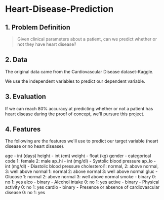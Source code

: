 # Heart-Disease-Prediction
## 1. Problem Definition
> Given clinical parameters about a patient, can we predict whether or not they have heart disease?

## 2. Data
The original data came from the Cardiovascular Disease dataset-Kaggle.

We use the independent variables to predict our dependent variable.

## 3. Evaluation
If we can reach 80% accuracy at predicting whether or not a patient has heart disease during the proof of concept, we'll pursure this project.

## 4. Features
The following are the features we'll use to predict our target variable (heart disease or no heart disease).

age - int (days)
height - int (cm)
weight - float (kg)
gender - categorical code
1: female
2: male
ap_hi - int (mg/dl) - Systolic blood pressure
ap_lo - int (mg/dl) - Diastolic blood pressure
cholesterol1: normal, 2: above normal, 3: well above normal
1: normal
2: above normal
3: well above normal
gluc - Glucose
1: normal
2: above normal
3: well above normal
smoke - binary
0: no
1: yes
alco - binary - Alcohol intake
0: no
1: yes
active - binary - Physical activity
0: no
1: yes
cardio - binary - Presence or absence of cardiovascular disease
0: no
1: yes
